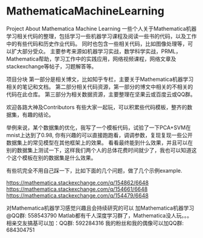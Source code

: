 # MathematicaMachineLearning


Project About Mathematica Machine Learning
一些个人关于Mathematica机器学习相关代码的整理，包括学习一些机器学习课程及阅读一些书的代码，以及工作中的有些代码和历史作业代码。
同时也包含一些相关代码，比如图像处理等，可以扩大部分受众。
主要参考来源如机器学习实战，数学科学实战，PRML，Mathematica帮助，学习工作中的实践应用，网络视频课程，网络文章及stackexchange等帖子，习题解答等。

项目分块
第一部分是相关博文，比如知乎专栏，主要关于Mathematica机器学习相关的笔记和文档。
第二部分相关代码资源，第一部分的博文中相关的不相关的代码在此仓库。
第三部分为相关数据资源，主要整理在坚果云或百度云或QQ群。

欢迎各路大神及Contributors
有些大家一起玩，可以积累些代码模板，整齐的数据集，有趣的结论。

举例来说，某个数据集的优化，我写了一个模板代码，试验了一下PCA+SVM在mnist上达到了0.98, 你有兴趣的可以直接跑跑看，调调参数，复现复现一些公开数据集上的常见模型在其他框架上的效果。
看看最终能到什么效果，并且可以在别的数据集上测试一下，这样我们两个人的总体花费时间就少了，我也可以知道这个这个模板在别的数据集是什么效果。


有些坑完全不用自己踩一下，比如下面的几个问题，做了几个示例example.

https://mathematica.stackexchange.com/q/154862/6648
https://mathematica.stackexchange.com/q/154661/6648
https://mathematica.stackexchange.com/q/154479/6648

对Mathematica机器学习感觉兴趣且会持续研究的可以
加Mathematica机器学习@QQ群: 558543790
Matlab都有千人深度学习群了，Mathematica没人玩。。。
相亲交友搞基可以加：QQ群: 592284316
我的粉丝和我的偶像可以加QQ群: 684304751


